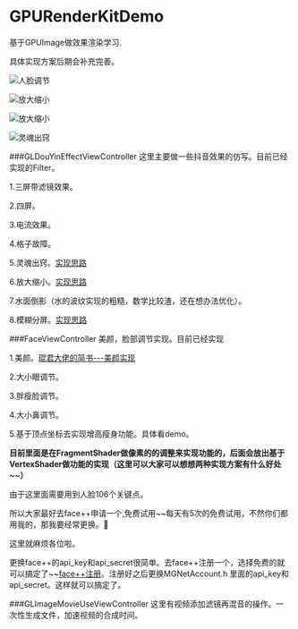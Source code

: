 # GPURenderKitDemo
基于GPUImage做效果渲染学习.

具体实现方案后期会补充完善。

![人脸调节](https://github.com/Dongdong1991/GPURenderKitDemo/blob/master/GifResources/人脸调节.gif)

![放大缩小](https://github.com/Dongdong1991/GPURenderKitDemo/blob/master/GifResources/放大缩小.gif)

![放大缩小](https://github.com/Dongdong1991/GPURenderKitDemo/blob/master/GifResources/模糊分屏.gif)

![灵魂出窍](https://github.com/Dongdong1991/GPURenderKitDemo/blob/master/GifResources/灵魂出窍.gif)


###GLDouYinEffectViewController
这里主要做一些抖音效果的仿写。目前已经实现的Filter。

1.三屏带滤镜效果。

2.四屏。

3.电流效果。

4.格子故障。

5.灵魂出窍。[实现思路](https://www.jianshu.com/p/12ec246485a1)

6.放大缩小。[实现思路](https://www.jianshu.com/p/ad6375fa046b)

7.水面倒影（水的波纹实现的粗糙，数学比较渣，还在想办法优化）。

8.模糊分屏。[实现思路](https://www.jianshu.com/p/34c941349b99)


###FaceViewController
美颜，脸部调节实现。目前已经实现

1.美颜。[琨君大佬的简书---美颜实现](https://www.jianshu.com/p/945fc806a9b4)

2.大小眼调节。

3.胖瘦脸调节。

4.大小鼻调节。

5.基于顶点坐标去实现增高瘦身功能。具体看demo。

**目前里面是在FragmentShader做像素的的调整来实现功能的，后面会放出基于VertexShader做功能的实现（这里可以大家可以想想两种实现方案有什么好处~~）**

由于这里面需要用到人脸106个关键点。

所以大家最好去face++申请一个,免费试用~~每天有5次的免费试用，不然你们都用我的，那我要经常更换。🤣

这里就麻烦各位啦。

更换face++的api\_key和api\_secret很简单。去face++注册一个，选择免费的就可以搞定了~~[face++注册](https://www.faceplusplus.com.cn)。注册好之后更换MGNetAccount.h 里面的api\_key和api\_secret。这样就可以搞定了。

###GLImageMovieUseViewController
这里有视频添加滤镜再混音的操作。一次性生成文件，加速视频的合成时间。



